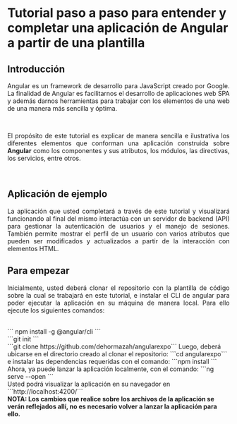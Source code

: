 # Tutorial paso a paso para entender y completar una aplicación de Angular a partir de una plantilla

## Introducción

<p align="justify">
Angular es un framework de desarrollo para JavaScript creado por Google. La finalidad de Angular es facilitarnos el desarrollo de aplicaciones web SPA y además darnos herramientas para trabajar con los elementos de una web de una manera más sencilla y óptima.</p><br>

<p align="justify">
El propósito de este tutorial es explicar de manera sencilla e ilustrativa los diferentes elementos que conforman una aplicación construida sobre <b>Angular</b> como los componentes y sus atributos, los módulos, las directivas, los servicios, entre otros.</p><br>

## Aplicación de ejemplo

<p align="justify">
La aplicación que usted completará a través de este tutorial y visualizará funcionando al final del mismo interactúa con un servidor de backend (API) para gestionar la autenticación de usuarios y el manejo de sesiones. También permite mostrar el perfil de un usuario con varios atributos que pueden ser modificados y actualizados a partir de la interacción con elementos HTML.</p>

## Para empezar
<p align="justify">
Inicialmente, usted deberá clonar el repositorio con la plantilla de código sobre la cual se trabajará en este tutorial, e instalar el CLI de angular para poder ejecutar la aplicación en su máquina de manera local. Para ello ejecute los siguientes comandos:</p>
<br>
``` npm install -g @angular/cli ```<br>
```git init ```<br>
```git clone https://github.com/dehormazah/angularexpo```
  Luego, deberá ubicarse en el directorio creado al clonar el repositorio:
  ```cd angularexpo```<br>
 e instalar las dependencias requeridas con el comando:
 ```npm install ```<br>
 Ahora, ya puede lanzar la aplicación localmente, con el comando:
 ```ng serve --open ```<br>
 Usted podrá visualizar la aplicación en su navegador en ```http://localhost:4200/``` <br>
<b>NOTA:<b/> Los cambios que realice sobre los archivos de la aplicación se verán reflejados allí, no es necesario volver a lanzar la aplicación para ello.
 
 
